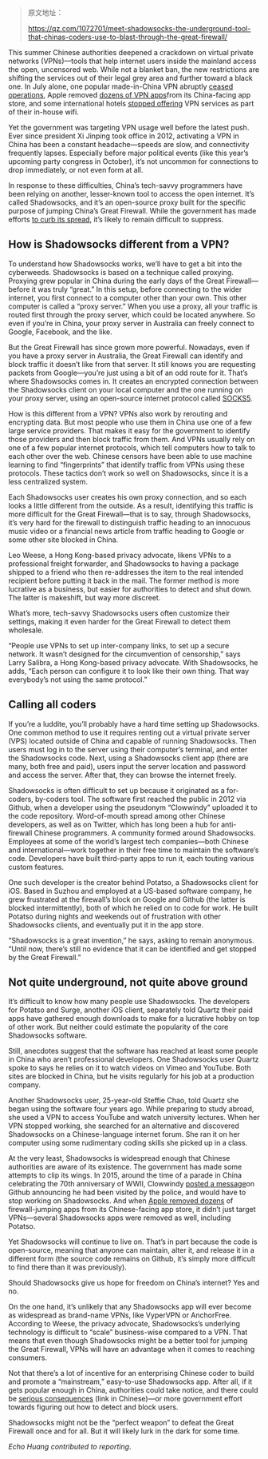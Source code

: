 > 原文地址：
>
> https://qz.com/1072701/meet-shadowsocks-the-underground-tool-that-chinas-coders-use-to-blast-through-the-great-firewall/

This summer Chinese authorities deepened a crackdown on virtual private networks (VPNs)—tools that help internet users inside the mainland access the open, uncensored web. While not a blanket ban, the new restrictions are shifting the services out of their legal grey area and further toward a black one. In July alone, one popular made-in-China VPN abruptly [ceased operations](https://www.bloomberg.com/news/articles/2017-07-03/china-s-great-firewall-gets-tougher-as-popular-vpn-shut-down), Apple removed [dozens of VPN apps](https://www.reuters.com/article/us-china-apple-vpn/apple-says-it-is-removing-vpn-services-from-china-app-store-idUSKBN1AE0BQ)from its China-facing app store, and some international hotels [stopped offering](https://qz.com/1035554/visiting-china-dont-count-on-a-swanky-hotel-to-help-you-escape-the-great-firewall/) VPN services as part of their in-house wifi.

Yet the government was targeting VPN usage well before the latest push. Ever since president Xi Jinping took office in 2012, activating a VPN in China has been a constant headache—speeds are slow, and connectivity frequently lapses. Especially before major political events (like this year’s upcoming party congress in October), it’s not uncommon for connections to drop immediately, or not even form at all.

In response to these difficulties, China’s tech-savvy programmers have been relying on another, lesser-known tool to access the open internet. It’s called Shadowsocks, and it’s an open-source proxy built for the specific purpose of jumping China’s Great Firewall. While the government has made efforts [to curb its spread](http://chinadigitaltimes.net/2015/08/circumvention-tool-deleted-after-police-visit-developer/), it’s likely to remain difficult to suppress.

## How is Shadowsocks different from a VPN?

To understand how Shadowsocks works, we’ll have to get a bit into the cyberweeds. Shadowsocks is based on a technique called proxying. Proxying grew popular in China during the early days of the Great Firewall—before it was truly “great.” In this setup, before connecting to the wider internet, you first connect to a computer other than your own. This other computer is called a “proxy server.” When you use a proxy, all your traffic is routed first through the proxy server, which could be located anywhere. So even if you’re in China, your proxy server in Australia can freely connect to Google, Facebook, and the like.

But the Great Firewall has since grown more powerful. Nowadays, even if you have a proxy server in Australia, the Great Firewall can identify and block traffic it doesn’t like from that server. It still knows you are requesting packets from Google—you’re just using a bit of an odd route for it. That’s where Shadowsocks comes in. It creates an encrypted connection between the Shadowsocks client on your local computer and the one running on your proxy server, using an open-source internet protocol called [SOCKS5](https://nordvpn.com/blog/socks5-proxy/).

How is this different from a VPN? VPNs also work by rerouting and encrypting data. But most people who use them in China use one of a few large service providers. That makes it easy for the government to identify those providers and then block traffic from them. And VPNs usually rely on one of a few popular internet protocols, which tell computers how to talk to each other over the web. Chinese censors have been able to use machine learning to find “fingerprints” that identify traffic from VPNs using these protocols. These tactics don’t work so well on Shadowsocks, since it is a less centralized system.

Each Shadowsocks user creates his own proxy connection, and so each looks a little different from the outside. As a result, identifying this traffic is more difficult for the Great Firewall—that is to say, through Shadowsocks, it’s very hard for the firewall to distinguish traffic heading to an innocuous music video or a financial news article from traffic heading to Google or some other site blocked in China.

Leo Weese, a Hong Kong-based privacy advocate, likens VPNs to a professional freight forwarder, and Shadowsocks to having a package shipped to a friend who then re-addresses the item to the real intended recipient before putting it back in the mail. The former method is more lucrative as a business, but easier for authorities to detect and shut down. The latter is makeshift, but way more discreet.

What’s more, tech-savvy Shadowsocks users often customize their settings, making it even harder for the Great Firewall to detect them wholesale.

“People use VPNs to set up inter-company links, to set up a secure network. It wasn’t designed for the circumvention of censorship,” says Larry Salibra, a Hong Kong-based privacy advocate. With Shadowsocks, he adds, “Each person can configure it to look like their own thing. That way everybody’s not using the same protocol.”

## Calling all coders

If you’re a luddite, you’ll probably have a hard time setting up Shadowsocks. One common method to use it requires renting out a virtual private server (VPS) located outside of China and capable of running Shadowsocks. Then users must log in to the server using their computer’s terminal, and enter the Shadowsocks code. Next, using a Shadowsocks client app (there are many, both free and paid), users input the server location and password and access the server. After that, they can browse the internet freely.

Shadowsocks is often difficult to set up because it originated as a for-coders, by-coders tool. The software first reached the public in 2012 via Github, when a developer using the pseudonym “Clowwindy” uploaded it to the code repository. Word-of-mouth spread among other Chinese developers, as well as on Twitter, which has long been a hub for anti-firewall Chinese programmers. A community formed around Shadowsocks. Employees at some of the world’s largest tech companies—both Chinese and international—work together in their free time to maintain the software’s code. Developers have built third-party apps to run it, each touting various custom features.

One such developer is the creator behind Potatso, a Shadowsocks client for iOS. Based in Suzhou and employed at a US-based software company, he grew frustrated at the firewall’s block on Google and Github (the latter is blocked intermittently), both of which he relied on to code for work. He built Potatso during nights and weekends out of frustration with other Shadowsocks clients, and eventually put it in the app store.

“Shadowsocks is a great invention,” he says, asking to remain anonymous. “Until now, there’s still no evidence that it can be identified and get stopped by the Great Firewall.”

## Not quite underground, not quite above ground

It’s difficult to know how many people use Shadowsocks. The developers for Potatso and Surge, another iOS client, separately told Quartz their paid apps have gathered enough downloads to make for a lucrative hobby on top of other work. But neither could estimate the popularity of the core Shadowsocks software.

Still, anecdotes suggest that the software has reached at least some people in China who aren’t professional developers. One Shadowsocks user Quartz spoke to says he relies on it to watch videos on Vimeo and YouTube. Both sites are blocked in China, but he visits regularly for his job at a production company.

Another Shadowsocks user, 25-year-old Steffie Chao, told Quartz she began using the software four years ago. While preparing to study abroad, she used a VPN to access YouTube and watch university lectures. When her VPN stopped working, she searched for an alternative and discovered Shadowsocks on a Chinese-language internet forum. She ran it on her computer using some rudimentary coding skills she picked up in a class.

At the very least, Shadowsocks is widespread enough that Chinese authorities are aware of its existence. The government has made some attempts to clip its wings. In 2015, around the time of a parade in China celebrating the 70th anniversary of WWII, Clowwindy [posted a message](https://qz.com/488307/china-is-cracking-down-on-the-services-that-help-people-jump-the-great-firewall/)on Github announcing he had been visited by the police, and would have to stop working on Shadowsocks. And when [Apple removed dozens](https://qz.com/1044199/tim-cook-defends-apples-removal-of-vpn-apps-from-its-chinese-app-store/) of firewall-jumping apps from its Chinese-facing app store, it didn’t just target VPNs—several Shadowsocks apps were removed as well, including Potatso.

Yet Shadowsocks will continue to live on. That’s in part because the code is open-source, meaning that anyone can maintain, alter it, and release it in a different form (the source code remains on Github, it’s simply more difficult to find there than it was previously).

Should Shadowsocks give us hope for freedom on China’s internet? Yes and no.

On the one hand, it’s unlikely that any Shadowsocks app will ever become as widespread as brand-name VPNs, like VyperVPN or AnchorFree. According to Weese, the privacy advocate, Shadowsocks’s underlying technology is difficult to “scale” business-wise compared to a VPN. That means that even though Shadowsocks might be a better tool for jumping the Great Firewall, VPNs will have an advantage when it comes to reaching consumers.

Not that there’s a lot of incentive for an enterprising Chinese coder to build and promote a “mainstream,” easy-to-use Shadowsocks app. After all, if it gets popular enough in China, authorities could take notice, and there could be [serious consequences](http://www.williamlong.info/archives/5084.html) (link in Chinese)—or more government effort towards figuring out how to detect and block users.

Shadowsocks might not be the “perfect weapon” to defeat the Great Firewall once and for all. But it will likely lurk in the dark for some time.

*Echo Huang contributed to reporting*.